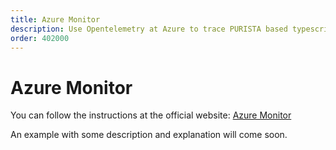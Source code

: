 ```yaml
---
title: Azure Monitor
description: Use Opentelemetry at Azure to trace PURISTA based typescript applications
order: 402000
---
```


# Azure Monitor

You can follow the instructions at the official website:
[Azure Monitor](https://learn.microsoft.com/en-us/azure/azure-monitor/app/opentelemetry-overview)

An example with some description and explanation will come soon.
